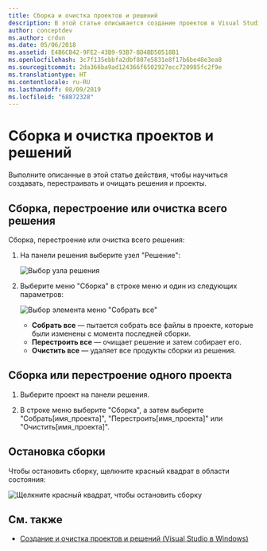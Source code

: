 ```yaml
---
title: Сборка и очистка проектов и решений
description: В этой статье описывается создание проектов в Visual Studio для Mac
author: conceptdev
ms.author: crdun
ms.date: 05/06/2018
ms.assetid: E4B6CB42-9FE2-43B9-93B7-BD4BD50518B1
ms.openlocfilehash: 3c7f135ebbfa2dbf807e5831e8f17b6be48e3ea8
ms.sourcegitcommit: 2da366ba9ad124366f6502927ecc720985fc2f9e
ms.translationtype: HT
ms.contentlocale: ru-RU
ms.lasthandoff: 08/09/2019
ms.locfileid: "68872328"
---
```

# <a name="building-and-cleaning-projects-and-solutions"></a>Сборка и очистка проектов и решений

Выполните описанные в этой статье действия, чтобы научиться создавать, перестраивать и очищать решения и проекты.

## <a name="to-build-rebuild-or-clean-an-entire-solution"></a>Сборка, перестроение или очистка всего решения

Сборка, перестроение или очистка всего решения:

1. На панели решения выберите узел "Решение":

    ![Выбор узла решения](media/compiling-and-building-image1.png)

2. Выберите меню "Сборка" в строке меню и один из следующих параметров:

    ![Выбор элемента меню "Собрать все"](media/compiling-and-building-image2.png)

    * **Собрать все** — пытается собрать все файлы в проекте, которые были изменены с момента последней сборки.
    * **Перестроить все** — очищает решение и затем собирает его.
    * **Очистить все** — удаляет все продукты сборки из решения.

## <a name="to-build-or-rebuild-a-single-project"></a>Сборка или перестроение одного проекта

1. Выберите проект на панели решения.

2. В строке меню выберите "Сборка", а затем выберите "Собрать[имя_проекта]", "Перестроить[имя_проекта]" или "Очистить[имя_проекта]".

## <a name="to-stop-a-build"></a>Остановка сборки

Чтобы остановить сборку, щелкните красный квадрат в области состояния:

![Щелкните красный квадрат, чтобы остановить сборку](media/compiling-and-building-image3.png)

## <a name="see-also"></a>См. также

- [Создание и очистка проектов и решений (Visual Studio в Windows)](/visualstudio/ide/building-and-cleaning-projects-and-solutions-in-visual-studio)